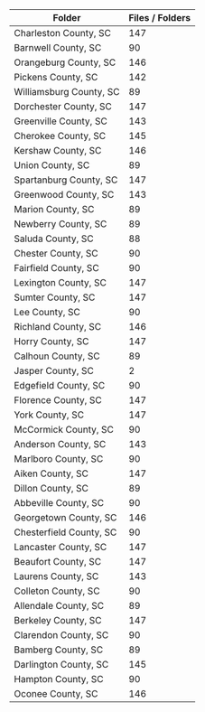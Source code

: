 | Folder                  |   Files / Folders |
|-------------------------|-------------------|
| Charleston County, SC   |               147 |
| Barnwell County, SC     |                90 |
| Orangeburg County, SC   |               146 |
| Pickens County, SC      |               142 |
| Williamsburg County, SC |                89 |
| Dorchester County, SC   |               147 |
| Greenville County, SC   |               143 |
| Cherokee County, SC     |               145 |
| Kershaw County, SC      |               146 |
| Union County, SC        |                89 |
| Spartanburg County, SC  |               147 |
| Greenwood County, SC    |               143 |
| Marion County, SC       |                89 |
| Newberry County, SC     |                89 |
| Saluda County, SC       |                88 |
| Chester County, SC      |                90 |
| Fairfield County, SC    |                90 |
| Lexington County, SC    |               147 |
| Sumter County, SC       |               147 |
| Lee County, SC          |                90 |
| Richland County, SC     |               146 |
| Horry County, SC        |               147 |
| Calhoun County, SC      |                89 |
| Jasper County, SC       |                 2 |
| Edgefield County, SC    |                90 |
| Florence County, SC     |               147 |
| York County, SC         |               147 |
| McCormick County, SC    |                90 |
| Anderson County, SC     |               143 |
| Marlboro County, SC     |                90 |
| Aiken County, SC        |               147 |
| Dillon County, SC       |                89 |
| Abbeville County, SC    |                90 |
| Georgetown County, SC   |               146 |
| Chesterfield County, SC |                90 |
| Lancaster County, SC    |               147 |
| Beaufort County, SC     |               147 |
| Laurens County, SC      |               143 |
| Colleton County, SC     |                90 |
| Allendale County, SC    |                89 |
| Berkeley County, SC     |               147 |
| Clarendon County, SC    |                90 |
| Bamberg County, SC      |                89 |
| Darlington County, SC   |               145 |
| Hampton County, SC      |                90 |
| Oconee County, SC       |               146 |